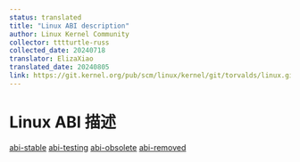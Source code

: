 ```yaml
---
status: translated
title: "Linux ABI description"
author: Linux Kernel Community
collector: tttturtle-russ
collected_date: 20240718
translator: ElizaXiao
translated_date: 20240805
link: https://git.kernel.org/pub/scm/linux/kernel/git/torvalds/linux.git/tree/Documentation/admin-guide/abi.rst
---
```


# Linux ABI 描述

[abi-stable](https://git.kernel.org/pub/scm/linux/kernel/git/torvalds/linux.git/tree/Documentation/admin-guide/abi-stable.rst) [abi-testing](https://git.kernel.org/pub/scm/linux/kernel/git/torvalds/linux.git/tree/Documentation/admin-guide/abi-testing.rst) [abi-obsolete](https://git.kernel.org/pub/scm/linux/kernel/git/torvalds/linux.git/tree/Documentation/admin-guide/abi-obsolete.rst) [abi-removed](	
https://git.kernel.org/pub/scm/linux/kernel/git/torvalds/linux.git/tree/Documentation/admin-guide/abi-removed.rst)
